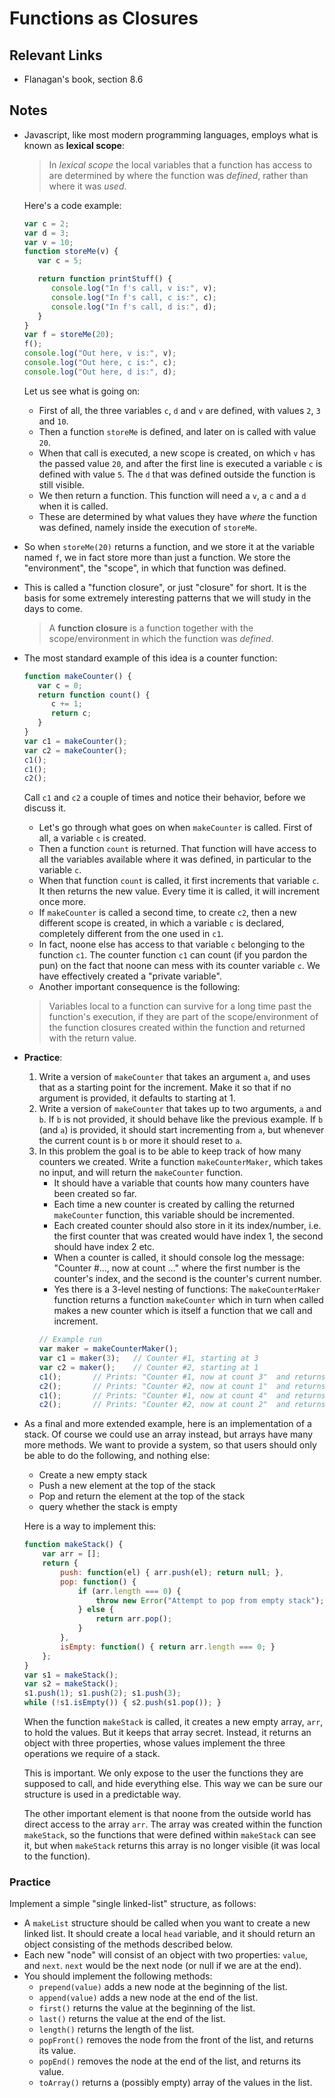 # Functions as Closures

## Relevant Links

- Flanagan's book, section 8.6

## Notes

- Javascript, like most modern programming languages, employs what is known as **lexical scope**:

    > In *lexical scope* the local variables that a function has access to are determined by where the function was *defined*, rather than where it was *used*.

    Here's a code example:

    ```javascript
    var c = 2;
    var d = 3;
    var v = 10;
    function storeMe(v) {
       var c = 5;

       return function printStuff() {
          console.log("In f's call, v is:", v);
          console.log("In f's call, c is:", c);
          console.log("In f's call, d is:", d);
       }
    }
    var f = storeMe(20);
    f();
    console.log("Out here, v is:", v);
    console.log("Out here, c is:", c);
    console.log("Out here, d is:", d);
    ```

    Let us see what is going on:
    - First of all, the three variables `c`, `d` and `v` are defined, with values `2`, `3` and `10`.
    - Then a function `storeMe` is defined, and later on is called with value `20`.
    - When that call is executed, a new scope is created, on which `v` has the passed value `20`, and after the first line is executed a variable `c` is defined with value `5`. The `d` that was defined outside the function is still visible.
    - We then return a function. This function will need a `v`, a `c` and a `d` when it is called.
    - These are determined by what values they have *where* the function was defined, namely inside the execution of `storeMe`.
- So when `storeMe(20)` returns a function, and we store it at the variable named `f`, we in fact store more than just a function. We store the "environment", the "scope", in which that function was defined.
- This is called a "function closure", or just "closure" for short. It is the basis for some extremely interesting patterns that we will study in the days to come.

    > A **function closure** is a function together with the scope/environment in which the function was *defined*.
- The most standard example of this idea is a counter function:
    ```javascript
    function makeCounter() {
       var c = 0;
       return function count() {
          c += 1;
          return c;
       }
    }
    var c1 = makeCounter();
    var c2 = makeCounter();
    c1();
    c1();
    c2();
    ```

    Call `c1` and `c2` a couple of times and notice their behavior, before we discuss it.

    - Let's go through what goes on when `makeCounter` is called. First of all, a variable `c` is created.
    - Then a function `count` is returned. That function will have access to all the variables available where it was defined, in particular to the variable `c`.
    - When that function `count` is called, it first increments that variable `c`. It then returns the new value. Every time it is called, it will increment once more.
    - If `makeCounter` is called a second time, to create `c2`, then a new different scope is created, in which a variable `c` is declared, completely different from the one used in `c1`.
    - In fact, noone else has access to that variable `c` belonging to the function `c1`. The counter function `c1` can count (if you pardon the pun) on the fact that noone can mess with its counter variable `c`. We have effectively created a "private variable".
    - Another important consequence is the following:

    > Variables local to a function can survive for a long time past the function's execution, if they are part of the scope/environment of the function closures created within the function and returned with the return value.

- **Practice**:
    1. Write a version of `makeCounter` that takes an argument `a`, and uses that as a starting point for the increment. Make it so that if no argument is provided, it defaults to starting at 1.
    2. Write a version of `makeCounter` that takes up to two arguments, `a` and `b`. If `b` is not provided, it should behave like the previous example. If `b` (and `a`) is provided, it should start incrementing from `a`, but whenever the current count is `b` or more it should reset to `a`.
    3. In this problem the goal is to be able to keep track of how many counters we created. Write a function `makeCounterMaker`, which takes no input, and will return the `makeCounter` function.
        - It should have a variable that counts how many counters have been created so far.
        - Each time a new counter is created by calling the returned `makeCounter` function, this variable should be incremented.
        - Each created counter should also store in it its index/number, i.e. the first counter that was created would have index 1, the second should have index 2 etc.
        - When a counter is called, it should console log the message: "Counter #..., now at count ..." where the first number is the counter's index, and the second is the counter's current number.
        - Yes there is a 3-level nesting of functions: The `makeCounterMaker` function returns a function `makeCounter` which in turn when called makes a new counter which is itself a function that we call and increment.
        ```javascript
        // Example run
        var maker = makeCounterMaker();
        var c1 = maker(3);   // Counter #1, starting at 3
        var c2 = maker();    // Counter #2, starting at 1
        c1();       // Prints: "Counter #1, now at count 3"  and returns 3
        c2();       // Prints: "Counter #2, now at count 1"  and returns 1
        c1();       // Prints: "Counter #1, now at count 4"  and returns 4
        c2();       // Prints: "Counter #2, now at count 2"  and returns 2
        ```
- As a final and more extended example, here is an implementation of a stack. Of course we could use an array instead, but arrays have many more methods. We want to provide a system, so that users should only be able to do the following, and nothing else:
    - Create a new empty stack
    - Push a new element at the top of the stack
    - Pop and return the element at the top of the stack
    - query whether the stack is empty

    Here is a way to implement this:

    ```javascript
    function makeStack() {
        var arr = [];
        return {
            push: function(el) { arr.push(el); return null; },
            pop: function() {
                if (arr.length === 0) {
                    throw new Error("Attempt to pop from empty stack");
                } else {
                    return arr.pop();
                }
            },
            isEmpty: function() { return arr.length === 0; }
        };
    }
    var s1 = makeStack();
    var s2 = makeStack();
    s1.push(1); s1.push(2); s1.push(3);
    while (!s1.isEmpty()) { s2.push(s1.pop()); }
    ```

    When the function `makeStack` is called, it creates a new empty array, `arr`, to hold the values. But it keeps that array secret. Instead, it returns an object with three properties, whose values implement the three operations we require of a stack.

    This is important. We only expose to the user the functions they are supposed to call, and hide everything else. This way we can be sure our structure is used in a predictable way.

    The other important element is that noone from the outside world has direct access to the array `arr`. The array was created within the function `makeStack`, so the functions that were defined within `makeStack` can see it, but when `makeStack` returns this array is no longer visible (it was local to the function).

### Practice

Implement a simple "single linked-list" structure, as follows:

- A `makeList` structure should be called when you want to create a new linked list. It should create a local `head` variable, and it should return an object consisting of the methods described below.
- Each new "node" will consist of an object with two properties: `value`, and `next`. `next` would be the next node (or null if we are at the end).
- You should implement the following methods:
    - `prepend(value)` adds a new node at the beginning of the list.
    - `append(value)` adds a new node at the end of the list.
    - `first()` returns the value at the beginning of the list.
    - `last()` returns the value at the end of the list.
    - `length()` returns the length of the list.
    - `popFront()` removes the node from the front of the list, and returns its value.
    - `popEnd()` removes the node at the end of the list, and returns its value.
    - `toArray()` returns a (possibly empty) array of the values in the list.
